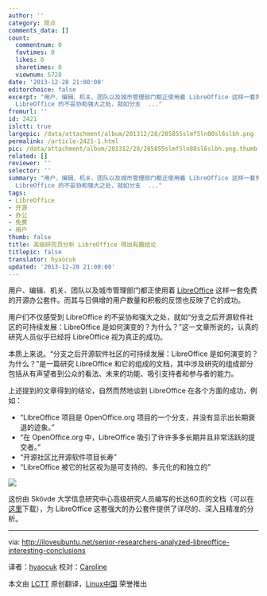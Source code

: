 ```yaml
---
author: ''
category: 观点
comments_data: []
count:
  commentnum: 0
  favtimes: 0
  likes: 0
  sharetimes: 0
  viewnum: 5728
date: '2013-12-28 21:00:00'
editorchoice: false
excerpt: "用户、编辑、机关、团队以及城市管理部门都正使用着 LibreOffice 这样一套免费的开源办公套件。而其与日俱增的用户数量和积极的反馈也反映了它的成功。\r\n用户们不仅感受到
  LibreOffice 的不妥协和强大之处，就如分支  ..."
fromurl: ''
id: 2421
islctt: true
largepic: /data/attachment/album/201312/28/205855slmf5ln80sl6slbh.png
permalink: /article-2421-1.html
pic: /data/attachment/album/201312/28/205855slmf5ln80sl6slbh.png.thumb.jpg
related: []
reviewer: ''
selector: ''
summary: "用户、编辑、机关、团队以及城市管理部门都正使用着 LibreOffice 这样一套免费的开源办公套件。而其与日俱增的用户数量和积极的反馈也反映了它的成功。\r\n用户们不仅感受到
  LibreOffice 的不妥协和强大之处，就如分支  ..."
tags:
- LibreOffice
- 开源
- 办公
- 免费
- 用户
thumb: false
title: 高级研究员分析 LibreOffice 得出有趣结论
titlepic: false
translator: hyaocuk
updated: '2013-12-28 21:00:00'
---
```


用户、编辑、机关、团队以及城市管理部门都正使用着 [LibreOffice](http://www.libreoffice.org/) 这样一套免费的开源办公套件。而其与日俱增的用户数量和积极的反馈也反映了它的成功。


用户们不仅感受到 LibreOffice 的不妥协和强大之处，就如“分支之后开源软件社区的可持续发展：LibreOffice 是如何演变的？为什么？”这一文章所说的，认真的研究人员似乎已经将 LibreOffice 视为真正的成功。


本质上来说。“分支之后开源软件社区的可持续发展：LibreOffice 是如何演变的？为什么？”是一篇研究 LibreOffice 和它的组成的文档，其中涉及研究的组成部分包括从有声望者到公众的看法、未来的功能、吸引支持者和参与者的能力。


上述提到的文章得到的结论，自然而然地谈到 LibreOffice 在各个方面的成功，例如：


* “LibreOffice 项目是 OpenOffice.org 项目的一个分支，并没有显示出长期衰退的迹象。”
* “在 OpenOffice.org 中，LibreOffice 吸引了许许多多长期并且非常活跃的提交者。”
* “开源社区比开源软件项目长寿”
* “LibreOffice 被它的社区视为是可支持的、多元化的和独立的”


![](/data/attachment/album/201312/28/205855slmf5ln80sl6slbh.png)


这份由 Skövde 大学信息研究中心高级研究人员编写的长达60页的文档（可以在[这里](http://www.sciencedirect.com/science/article/pii/S0164121213002744/pdfft?md5=4b986a117fb06cc127b854cb5f622bec&pid=1-s2.0-S0164121213002744-main.pdf)下载），为 LibreOffice 这套强大的办公套件提供了详尽的、深入且精准的分析。




---


via: <http://iloveubuntu.net/senior-researchers-analyzed-libreoffice-interesting-conclusions>


译者：[hyaocuk](https://github.com/hyaocuk) 校对：[Caroline](https://github.com/carolinewuyan)


本文由 [LCTT](https://github.com/LCTT/TranslateProject) 原创翻译，[Linux中国](http://linux.cn/) 荣誉推出